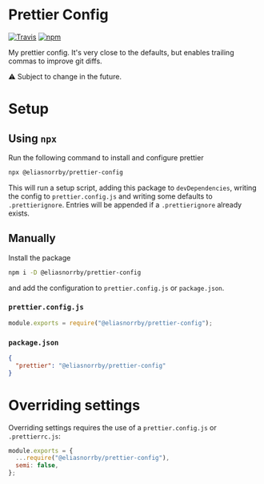 # Prettier Config

[![Travis](https://img.shields.io/travis/com/eliasnorrby/prettier-config?style=for-the-badge)](https://travis-ci.com/eliasnorrby/prettier-config)
[![npm](https://img.shields.io/npm/v/@eliasnorrby/prettier-config?style=for-the-badge)](https://www.npmjs.com/package/@eliasnorrby/prettier-config)

My prettier config. It's very close to the defaults, but enables trailing commas
to improve git diffs.

:warning: Subject to change in the future.

# Setup

## Using `npx`

Run the following command to install and configure prettier

```sh
npx @eliasnorrby/prettier-config
```

This will run a setup script, adding this package to `devDependencies`, writing
the config to `prettier.config.js` and writing some defaults to
`.prettierignore`. Entries will be appended if a `.prettierignore` already
exists.

## Manually

Install the package

```sh
npm i -D @eliasnorrby/prettier-config
```

and add the configuration to `prettier.config.js` or `package.json`.

### `prettier.config.js`

```js
module.exports = require("@eliasnorrby/prettier-config");
```

### `package.json`

```json
{
  "prettier": "@eliasnorrby/prettier-config"
}
```

# Overriding settings

Overriding settings requires the use of a `prettier.config.js` or
`.prettierrc.js`:

```js
module.exports = {
  ...require("@eliasnorrby/prettier-config"),
  semi: false,
};
```
